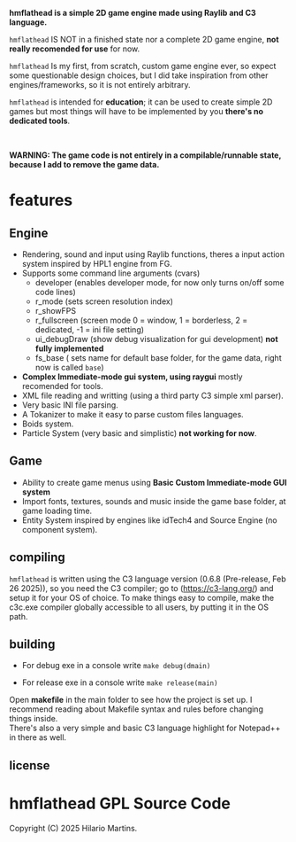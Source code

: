 **hmflathead is a simple 2D game engine made using Raylib and C3 language.**

`hmflathead` IS NOT in a finished state nor a complete 2D game engine, **not really recomended for use** for now. 

`hmflathead` Is my first, from scratch, custom game engine ever, so expect some questionable design choices, but I did take inspiration from other engines/frameworks, so it is not entirely arbitrary.

`hmflathead` is intended for **education**; it can be used to create simple 2D games but most things will have to be implemented by you **there's no dedicated tools**.

<br>

**WARNING: The game code is not entirely in a compilable/runnable state, because I add to remove the game data.**

# features

 ## Engine
 - Rendering, sound and input using Raylib functions, theres a input action system inspired by HPL1 engine from FG.
 - Supports some command line arguments (cvars)
    + developer (enables developer mode, for now only turns on/off some code lines)
    + r_mode (sets screen resolution index)
    + r_showFPS
    + r_fullscreen (screen mode 0 = window, 1 = borderless, 2 = dedicated, -1 = ini file setting)
    + ui_debugDraw (show debug visualization for gui development) **not fully implemented**
    + fs_base ( sets name for default base folder, for the game data, right now is called `base`)
 - **Complex Immediate-mode gui system, using raygui** mostly recomended for tools.
 - XML file reading and writting (using a third party C3 simple xml parser).
 - Very basic INI file parsing.
 - A Tokanizer to make it easy to parse custom files languages.
 - Boids system.
 - Particle System (very basic and simplistic) **not working for now**.
 ## Game
 - Ability to create game menus using **Basic Custom Immediate-mode GUI system**
 - Import fonts, textures, sounds and music inside the game base folder, at game loading time.
 - Entity System inspired by engines like idTech4 and Source Engine (no component system).

## compiling

`hmflathead` is written using the C3 language version (0.6.8 (Pre-release, Feb 26 2025)), so you need the C3 compiler;  go to (https://c3-lang.org/) and setup it for your OS of choice.
             To make things easy to compile, make the c3c.exe compiler globally accessible to all users, by putting it in the OS path.
             
## building

   - For debug exe in a console write 
`make debug(dmain)`

   - For release exe in a console write 
`make release(main)`

Open **makefile** in the main folder to see how the project is set up. I recommend reading about Makefile syntax and rules before
changing things inside.  
There's also a very simple and basic C3 language highlight for Notepad++ in there as well.

  
## license

# hmflathead GPL Source Code
Copyright (C) 2025 Hilario Martins.
